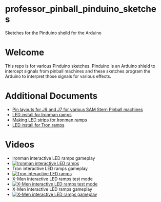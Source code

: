 professor_pinball_pinduino_sketches
===================================

Sketches for the Pinduino sheild for the Arduino

# Welcome

This repo is for various Pinduino sketches.  Pinduino is an Arduino shield to intercept signals from pinball machines and these sketches program the Arduino to interpret those signals for various effects.

# Additional Documents
* [Pin layouts for J6 and J7 for various SAM Stern Pinball machines](https://docs.google.com/spreadsheets/d/1OUiBStw_O6FPfIpmIVnFM-kZ785MyNTpNwgU8dBo8uU/edit?usp=sharing)
* [LED install for Ironman ramps](https://docs.google.com/document/d/16i6F-vvVusEL3yU3cgnitTPtHngfSI6L7_m0z1gHNzo/edit)
* [Making LED strips for Ironman ramps](https://docs.google.com/document/d/1-92hFK-thzwbwE26TGUZpPNOz5DplxB-WP3Eg98yD78/edit)
* [LED install for Tron ramps](https://docs.google.com/document/d/1M7vyFvNzcWDx366i9mCKkpu8W2l14ikX8sDUxh7Jw4I/edit)

# Videos
* Ironman interactive LED ramps gameplay
* [![Ironman interactive LED ramps](http://img.youtube.com/vi/QuvIWuW5m-Q/0.jpg)](http://www.youtube.com/watch?v=QuvIWuW5m-Q)
* Tron interactive LED ramps gameplay
* [![Tron interactive LED ramps](http://img.youtube.com/vi/9_uMrDvA8-M/0.jpg)](http://www.youtube.com/watch?v=9_uMrDvA8-M)
* X-Men interactive LED ramps test mode
* [![X-Men interactive LED ramps test mode](http://img.youtube.com/vi/6Ac9xAAr4ow/0.jpg)](http://www.youtube.com/watch?v=6Ac9xAAr4ow)
* X-Men interactive LED ramps gameplay
* [![X-Men interactive LED ramps gameplay](http://img.youtube.com/vi/Uaz5NHAFTFk/0.jpg)](http://www.youtube.com/watch?v=Uaz5NHAFTFk)



